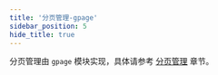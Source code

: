 ```yaml
---
title: '分页管理-gpage'
sidebar_position: 5
hide_title: true
---
```


分页管理由 `gpage` 模块实现，具体请参考 [分页管理](../../4-WEB服务开发/10-分页管理/10-分页管理.md) 章节。